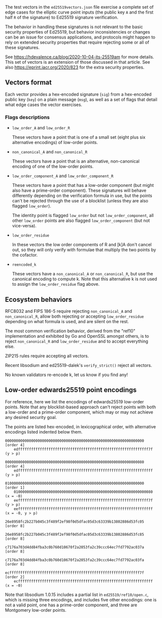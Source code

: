 The test vectors in the `ed25519vectors.json` file exercise a complete set of
edge cases for the elliptic curve point inputs (the public key `A` and the first
half `R` of the signature) to Ed25519 signature verification.

The behavior in handling these signatures is not relevant to the basic security
properties of Ed25519, but behavior inconsistencies or changes can be an issue
for consensus applications, and protocols might happen to rely on extended
security properties that require rejecting some or all of these signatures.

See https://hdevalence.ca/blog/2020-10-04-its-25519am for more details. This set
of vectors is an extension of those discussed in that article.
See also https://eprint.iacr.org/2020/823 for the extra security properties.

## Vectors format

Each vector provides a hex-encoded signature (`sig`) from a hex-encoded public
key (`key`) on a plain message (`msg`), as well as a set of flags that detail
what edge cases the vector exercises.

### Flags descriptions

* `low_order_A` and `low_order_R`

  These vectors have a point that is one of a small set (eight plus six
  alternative encodings) of low-order points.

* `non_canonical_A` and `non_canonical_R`

  These vectors have a point that is an alternative, non-canonical encoding of
  one of the low-order points.

* `low_order_component_A` and `low_order_component_R`

  These vectors have a point that has a low-order component (but might also have
  a prime-order component). These signatures will behave differently depending
  on the verification formula in use, but the points can't be rejected through
  the use of a blocklist (unless they are also flagged `low_order`).

  The identity point is flagged `low_order` but not `low_order_component`, all
  other `low_order` points are also flagged `low_order_component` (but not
  vice-versa).

* `low_order_residue`

  In these vectors the low order components of R and [k]A don't cancel out, so
  they will only verify with formulae that multiply the two points by the
  cofactor.

* `reencoded_k`

  These vectors have a `non_canonical_A` or `non_canonical_R`, but use the
  canonical encoding to compute k. Note that this alternative k is not used to
  assign the `low_order_residue` flag above.

## Ecosystem behaviors

RFC8032 and FIPS 186-5 require rejecting `non_canonical_A` and `non_canonical_R`,
allow both rejecting or accepting `low_order_residue` depending on what formula
is used, and are silent on the rest.

The most common verification behavior, derived from the "ref10" implementation
and exhibited by Go and OpenSSL amongst others, is to reject `non_canonical_R`
and `low_order_residue` and to accept everything else.

ZIP215 rules require accepting all vectors.

Recent libsodium and ed25519-dalek's `verify_strict()` reject all vectors.

No known validators re-encode k, let us know if you find any!

## Low-order edwards25519 point encodings

For reference, here we list the encodings of edwards25519 low-order points. Note
that any blocklist-based approach can't reject points with both a low-order and
a prime-order component, which may or may not achieve any desired security goal.

The points are listed hex-encoded, in lexicographical order, with alternative
encodings listed indented below them.

```
0000000000000000000000000000000000000000000000000000000000000000 [order 4]
    edffffffffffffffffffffffffffffffffffffffffffffffffffffffffffff7f (y > p)

0000000000000000000000000000000000000000000000000000000000000080 [order 4]
    edffffffffffffffffffffffffffffffffffffffffffffffffffffffffffffff (y > p)

0100000000000000000000000000000000000000000000000000000000000000 [order 1]
    0100000000000000000000000000000000000000000000000000000000000080 (x = -0)
    eeffffffffffffffffffffffffffffffffffffffffffffffffffffffffffff7f (y > p)
    eeffffffffffffffffffffffffffffffffffffffffffffffffffffffffffffff (x = -0, y > p)

26e8958fc2b227b045c3f489f2ef98f0d5dfac05d3c63339b13802886d53fc05 [order 8]

26e8958fc2b227b045c3f489f2ef98f0d5dfac05d3c63339b13802886d53fc85 [order 8]

c7176a703d4dd84fba3c0b760d10670f2a2053fa2c39ccc64ec7fd7792ac037a [order 8]

c7176a703d4dd84fba3c0b760d10670f2a2053fa2c39ccc64ec7fd7792ac03fa [order 8]

ecffffffffffffffffffffffffffffffffffffffffffffffffffffffffffff7f [order 2]
    ecffffffffffffffffffffffffffffffffffffffffffffffffffffffffffffff (x = -0)
```

Note that libsodium 1.0.15 includes a partial list in `ed25519/ref10/open.c`,
which is missing three encodings, and includes five other encodings: one is not
a valid point, one has a prime-order component, and three are Montgomery
low-order points.
